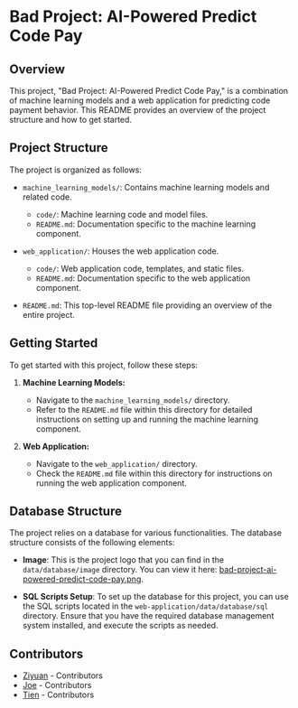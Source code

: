 # Bad Project: AI-Powered Predict Code Pay

## Overview
This project, "Bad Project: AI-Powered Predict Code Pay," is a combination of machine learning models and a web application for predicting code payment behavior. This README provides an overview of the project structure and how to get started.

## Project Structure
The project is organized as follows:

- `machine_learning_models/`: Contains machine learning models and related code.
    - `code/`: Machine learning code and model files.
    - `README.md`: Documentation specific to the machine learning component.

- `web_application/`: Houses the web application code.
    - `code/`: Web application code, templates, and static files.
    - `README.md`: Documentation specific to the web application component.

- `README.md`: This top-level README file providing an overview of the entire project.

## Getting Started
To get started with this project, follow these steps:

1. **Machine Learning Models:**
   - Navigate to the `machine_learning_models/` directory.
   - Refer to the `README.md` file within this directory for detailed instructions on setting up and running the machine learning component.

2. **Web Application:**
   - Navigate to the `web_application/` directory.
   - Check the `README.md` file within this directory for instructions on running the web application component.

## Database Structure
The project relies on a database for various functionalities. The database structure consists of the following elements:

- **Image**: This is the project logo that you can find in the `data/database/image` directory. You can view it here: [bad-project-ai-powered-predict-code-pay.png](web-application/data/database/image/bad-project-ai-powered-predict-code-pay.png).

- **SQL Scripts Setup**: To set up the database for this project, you can use the SQL scripts located in the `web-application/data/database/sql` directory. Ensure that you have the required database management system installed, and execute the scripts as needed.

## Contributors
- [Ziyuan](https://github.com/Zzzyyy2023) - Contributors
- [Joe](https://github.com/uiophjkk) - Contributors
- [Tien](https://github.com/zhangtienyong) - Contributors
